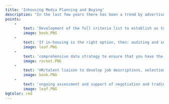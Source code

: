 ```yaml
---
title: 'Inhousing Media Planning and Buying'
description: "In the last few years there has been a trend by advertisers to start in-housing some or all of their\r\nmedia planning buying capabilities. SEO/PPC, programmatic digital campaigns and social media\r\n\r\nplanning and buying are often considered easy to in-house: hire additional staff and license in-\r\nhouse marcoms technology and the cost saving outweighs the perceived challenges of having to\r\n\r\ndeal with a media agency. However, what is often over looked is the separation of online and\r\noffline media can result in a reduction in conversions or brand awareness making the overall\r\nmarketing significantly less effective, keeping the staff up-to-date with new opportunities,\r\ntechnological developments or strategic opportunities is lost as this is the traditional skillset of\r\nmedia agencies, and having to develop relationships with a significant number of media owners is\r\nextremely difficult and, again, managed expertly by most media agencies on advertiser’s behalf.\r\nTherefore, to manage this process, Landmark Media can provide the following services:"
points:
    -
        text: 'Development of the full criteria list to establish as to whether in-housing is or is not the right strategic move for you as an advertiser'
        image: book.PNG
    -
        text: 'If in-housing is the right option, then: auditing and selection process of the right inhousing technology, processes and system integrations'
        image: leaf.PNG
    -
        text: 'comprehensive data strategy to ensure that you have the right data, are compliant with all the legal requirements of owning and handling customer data'
        image: rocket.PNG
    -
        text: 'HR/talent liaison to develop job descriptions, selection process, hiring and on-boarding of new staff into the team'
        image: book.PNG
    -
        text: 'ongoing assessment and support of negotiation and trading support to ensure that you develop the right relationships with the right media owners and technology suppliers'
        image: leaf.PNG
bgColor: red
---
```


